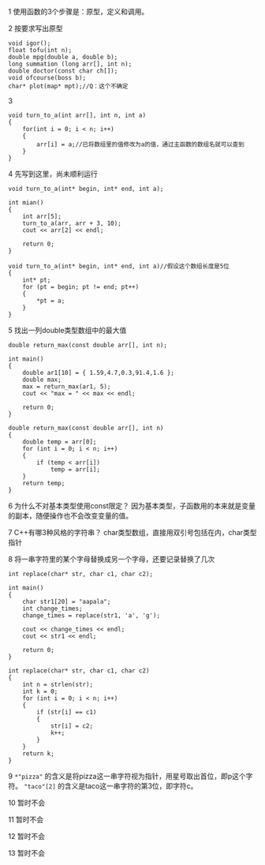 1 使用函数的3个步骤是：原型，定义和调用。

2 按要求写出原型
```
void igor();
float tofu(int n);
double mpg(double a, double b);
long summation (long arr[], int n);
double doctor(const char ch[]);
void ofcourse(boss b);
char* plot(map* mpt);//Q：这个不确定
```

3 
```
void turn_to_a(int arr[], int n, int a)
{
	for(int i = 0; i < n; i++)
	{
		arr[i] = a;//已将数组里的值修改为a的值，通过主函数的数组名就可以查到
	}
}
```

4 先写到这里，尚未顺利运行
```
void turn_to_a(int* begin, int* end, int a);

int mian()
{
	int arr[5];
	turn_to_a(arr, arr + 3, 10);
	cout << arr[2] << endl;

	return 0;
}

void turn_to_a(int* begin, int* end, int a)//假设这个数组长度是5位
{
	int* pt;
	for (pt = begin; pt != end; pt++)
	{
		*pt = a;
	}
}
```

5 找出一列double类型数组中的最大值
```
double return_max(const double arr[], int n);

int main()
{
	double ar1[10] = { 1.59,4.7,0.3,91.4,1.6 };
	double max;
	max = return_max(ar1, 5);
	cout << "max = " << max << endl;

	return 0;
}

double return_max(const double arr[], int n)
{
	double temp = arr[0];
	for (int i = 0; i < n; i++)
	{
		if (temp < arr[i])
			temp = arr[i];
	}
	return temp;
}
```

6 为什么不对基本类型使用const限定？
因为基本类型，子函数用的本来就是变量的副本，随便操作也不会改变变量的值。

7 C++有哪3种风格的字符串？
char类型数组，直接用双引号包括在内，char类型指针

8 将一串字符里的某个字母替换成另一个字母，还要记录替换了几次
```
int replace(char* str, char c1, char c2);

int main()
{
	char str1[20] = "aapala";
	int change_times;
	change_times = replace(str1, 'a', 'g');

	cout << change_times << endl;
	cout << str1 << endl;

	return 0;
}

int replace(char* str, char c1, char c2)
{
	int n = strlen(str);
	int k = 0;
	for (int i = 0; i < n; i++)
	{
		if (str[i] == c1)
		{
			str[i] = c2;
			k++;
		}
	}
	return k;
}
```

9 
`*"pizza"` 的含义是将pizza这一串字符视为指针，用星号取出首位，即p这个字符。
`"taco"[2]` 的含义是taco这一串字符的第3位，即字符c。

10 暂时不会

11 暂时不会

12 暂时不会

13 暂时不会
